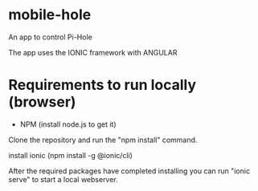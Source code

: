 # mobile-hole
An app to control Pi-Hole

The app uses the IONIC framework with ANGULAR

# Requirements to run locally (browser)
- NPM (install node.js to get it)


Clone the repository and run the "npm install" command.

install ionic (npm install -g @ionic/cli)

After the required packages have completed installing you can run "ionic serve" to start a local webserver.



